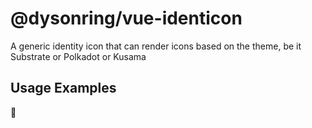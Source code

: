 # @dysonring/vue-identicon

A generic identity icon that can render icons based on the theme, be it Substrate or Polkadot or Kusama

## Usage Examples

🧐


